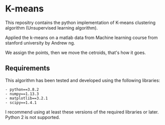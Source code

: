 # K-means

This repositry contains the python implementation of K-means clustering algorithm (Unsupervised learning algorithm).

Applied the k-means on a matlab data from Machine learning course from stanford university by Andrew ng.

We assign the points, then we move the cetroids, that's how it goes.

## Requirements 

This algorithm has been tested and developed using the following libraries: 

    - python==3.8.2
    - numpy==1.13.3
    - matplotlib==3.2.1
    - scipy==1.4.1

    
I recommend using at least these versions of the required libraries or later. Python 2 is not supported. 
 
